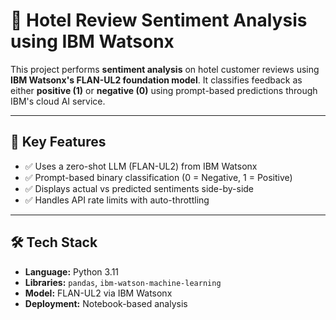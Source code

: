 # 🏨 Hotel Review Sentiment Analysis using IBM Watsonx

This project performs **sentiment analysis** on hotel customer reviews using **IBM Watsonx's FLAN-UL2 foundation model**. It classifies feedback as either **positive (1)** or **negative (0)** using prompt-based predictions through IBM's cloud AI service.

---

## 📌 Key Features

- ✅ Uses a zero-shot LLM (FLAN-UL2) from IBM Watsonx
- ✅ Prompt-based binary classification (0 = Negative, 1 = Positive)
- ✅ Displays actual vs predicted sentiments side-by-side
- ✅ Handles API rate limits with auto-throttling

---

## 🛠️ Tech Stack

- **Language:** Python 3.11  
- **Libraries:** `pandas`, `ibm-watson-machine-learning`  
- **Model:** FLAN-UL2 via IBM Watsonx  
- **Deployment:** Notebook-based analysis
